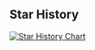 ## Star History

[![Star History Chart](https://api.star-history.com/svg?repos=Dou-D/toy-element&type=Timeline)](https://star-history.com/#Dou-D/toy-element&Timeline)
